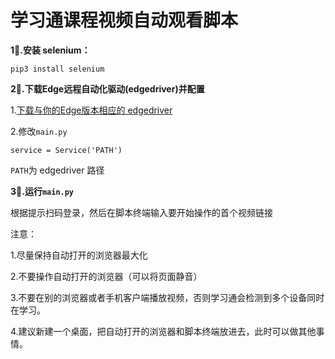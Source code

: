 # 学习通课程视频自动观看脚本

**1⃣️.安装 selenium：**
  ```
  pip3 install selenium
  ```

**2⃣️.下载Edge远程自动化驱动(edgedriver)并配置**

  1.[下载与你的Edge版本相应的 edgedriver](https://developer.microsoft.com/en-us/microsoft-edge/tools/webdriver/)

  2.修改`main.py`

  ```
  service = Service('PATH')
  ```
  `PATH`为 edgedriver 路径

**3⃣️.运行`main.py`**

  根据提示扫码登录，然后在脚本终端输入要开始操作的首个视频链接

  注意：

  1.尽量保持自动打开的浏览器最大化

  2.不要操作自动打开的浏览器（可以将页面静音）
  
  3.不要在别的浏览器或者手机客户端播放视频，否则学习通会检测到多个设备同时在学习。

  4.建议新建一个桌面，把自动打开的浏览器和脚本终端放进去，此时可以做其他事情。
